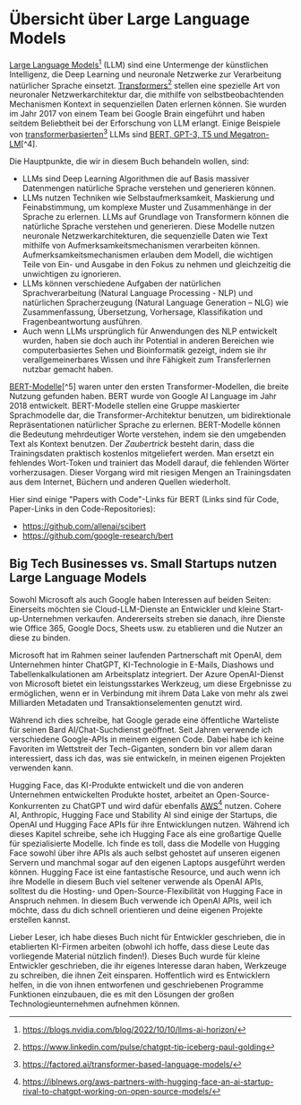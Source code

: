 # Übersicht über Large Language Models 

[Large Language Models](https://blogs.nvidia.com/blog/2022/10/10/llms-ai-horizon/)[^1] (LLM) sind eine Untermenge der künstlichen Intelligenz, die Deep Learning und neuronale Netzwerke zur Verarbeitung natürlicher Sprache einsetzt. [Transformers](https://www.linkedin.com/pulse/chatgpt-tip-iceberg-paul-golding)[^2] stellen eine spezielle Art von neuronaler Netzwerkarchitektur dar, die mithilfe von selbstbeobachtenden Mechanismen Kontext in sequenziellen Daten erlernen können. Sie wurden im Jahr 2017 von einem Team bei Google Brain eingeführt und haben seitdem Beliebtheit bei der Erforschung von LLM erlangt. Einige Beispiele von [transformerbasierten](https://factored.ai/transformer-based-language-models/)[^3] LLMs sind [BERT, GPT-3, T5 und Megatron-LM](https://en.wikipedia.org/wiki/Transformer_(machine_learning_model))[^4].

Die Hauptpunkte, die wir in diesem Buch behandeln wollen, sind:

-	LLMs sind Deep Learning Algorithmen die auf Basis massiver Datenmengen natürliche Sprache verstehen und generieren können.
-	LLMs nutzen Techniken wie Selbstaufmerksamkeit, Maskierung und Feinabstimmung, um komplexe Muster und Zusammenhänge in der Sprache zu erlernen. LLMs auf Grundlage von Transformern können die natürliche Sprache verstehen und generieren. Diese Modelle nutzen neuronale Netzwerkarchitekturen, die sequenzielle Daten wie Text mithilfe von Aufmerksamkeitsmechanismen verarbeiten können. Aufmerksamkeitsmechanismen erlauben dem Modell, die wichtigen Teile von Ein- und Ausgabe in den Fokus zu nehmen und gleichzeitig die unwichtigen zu ignorieren.
-	LLMs können verschiedene Aufgaben der natürlichen Sprachverarbeitung (Natural Language Processing - NLP) und natürlichen Spracherzeugung (Natural Language Generation – NLG) wie Zusammenfassung, Übersetzung, Vorhersage, Klassifikation und Fragenbeantwortung ausführen.
-	Auch wenn LLMs ursprünglich für Anwendungen des NLP entwickelt wurden, haben sie doch auch ihr Potential in anderen Bereichen wie computerbasiertes Sehen und Bioinformatik gezeigt, indem sie ihr verallgemeinerbares Wissen und ihre Fähigkeit zum Transferlernen nutzbar gemacht haben.

[BERT-Modelle](https://en.wikipedia.org/wiki/BERT_(Language_model))[^5] waren unter den ersten Transformer-Modellen, die breite Nutzung gefunden haben. BERT wurde von Google AI Language im Jahr 2018 entwickelt. BERT-Modelle stellen eine Gruppe maskierter Sprachmodelle dar, die Transformer-Architektur benutzen, um bidirektionale Repräsentationen natürlicher Sprache zu erlernen. BERT-Modelle können die Bedeutung mehrdeutiger Worte verstehen, indem sie den umgebenden Text als Kontext benutzen. Der *Zaubertrick* besteht darin, dass die Trainingsdaten praktisch kostenlos mitgeliefert werden. Man ersetzt ein fehlendes Wort-Token und trainiert das Modell darauf, die fehlenden Wörter vorherzusagen. Dieser Vorgang wird mit riesigen Mengen an Trainingsdaten aus dem Internet, Büchern und anderen Quellen wiederholt.

Hier sind einige "Papers with Code"-Links für BERT (Links sind für Code, Paper-Links in den Code-Repositories):

- https://github.com/allenai/scibert
- https://github.com/google-research/bert

[^1]: https://blogs.nvidia.com/blog/2022/10/10/llms-ai-horizon/
[^2]: https://www.linkedin.com/pulse/chatgpt-tip-iceberg-paul-golding
[^3]: https://factored.ai/transformer-based-language-models/
[^4]: https://en.wikipedia.org/wiki/Transformer_(machine_learning_model)
[^5]: https://en.wikipedia.org/wiki/BERT_(Language_model)

## Big Tech Businesses vs. Small Startups nutzen Large Language Models

Sowohl Microsoft als auch Google haben Interessen auf beiden Seiten: Einerseits möchten sie Cloud-LLM-Dienste an Entwickler und kleine Start-up-Unternehmen verkaufen. Andererseits streben sie danach, ihre Dienste wie Office 365, Google Docs, Sheets usw. zu etablieren und die Nutzer an diese zu binden.

Microsoft hat im Rahmen seiner laufenden Partnerschaft mit OpenAI, dem Unternehmen hinter ChatGPT, KI-Technologie in E-Mails, Diashows und Tabellenkalkulationen am Arbeitsplatz integriert. Der Azure OpenAI-Dienst von Microsoft bietet ein leistungsstarkes Werkzeug, um diese Ergebnisse zu ermöglichen, wenn er in Verbindung mit ihrem Data Lake von mehr als zwei Milliarden Metadaten und Transaktionselementen genutzt wird.

Während ich dies schreibe, hat Google gerade eine öffentliche Warteliste für seinen Bard AI/Chat-Suchdienst geöffnet. Seit Jahren verwende ich verschiedene Google-APIs in meinem eigenen Code. Dabei habe ich keine Favoriten im Wettstreit der Tech-Giganten, sondern bin vor allem daran interessiert, dass ich das, was sie entwickeln, in meinen eigenen Projekten verwenden kann.

Hugging Face, das KI-Produkte entwickelt und die von anderen Unternehmen entwickelten Produkte hostet, arbeitet an Open-Source-Konkurrenten zu ChatGPT und wird dafür ebenfalls [AWS](https://iblnews.org/aws-partners-with-hugging-face-an-ai-startup-rival-to-chatgpt-working-on-open-source-models/)[^6] nutzen. Cohere AI, Anthropic, Hugging Face und Stability AI sind einige der Startups, die OpenAI und Hugging Face APIs für ihre Entwicklungen nutzen. Während ich dieses Kapitel schreibe, sehe ich Hugging Face als eine großartige Quelle für spezialisierte Modelle. Ich finde es toll, dass die Modelle von Hugging Face sowohl über ihre APIs als auch selbst gehostet auf unseren eigenen Servern und manchmal sogar auf den eigenen Laptops ausgeführt werden können. Hugging Face ist eine fantastische Resource, und auch wenn ich ihre Modelle in diesem Buch viel seltener verwende als OpenAI APIs, solltest du die Hosting- und Open-Source-Flexibilität von Hugging Face in Anspruch nehmen. In diesem Buch verwende ich OpenAI APIs, weil ich möchte, dass du dich schnell orientieren und deine eigenen Projekte erstellen kannst.

Lieber Leser, ich habe dieses Buch nicht für Entwickler geschrieben, die in etablierten KI-Firmen arbeiten (obwohl ich hoffe, dass diese Leute das vorliegende Material nützlich finden!). Dieses Buch wurde für kleine Entwickler geschrieben, die ihr eigenes Interesse daran haben, Werkzeuge zu schreiben, die ihnen Zeit einsparen. Hoffentlich wird es Entwicklern helfen, in die von ihnen entworfenen und geschriebenen Programme Funktionen einzubauen, die es mit den Lösungen der großen Technologieunternehmen aufnehmen können.

[^6]: https://iblnews.org/aws-partners-with-hugging-face-an-ai-startup-rival-to-chatgpt-working-on-open-source-models/
